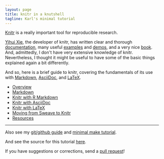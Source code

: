 ```yaml
---
layout: page
title: knitr in a knutshell
tagline: Karl's minimal tutorial
---
```


[Knitr](http://yihui.name/knitr/) is a really important tool for
reproducible research.

[Yihui Xie](http://yihui.name/), the developer of knitr, has written
clear and thorough [documentation](http://yihui.name/knitr/), many
useful
[examples](https://github.com/yihui/knitr/tree/master/vignettes) and
[demos](http://yihui.name/knitr/demos), and a very nice
[book](http://www.amazon.com/exec/obidos/ASIN/1482203537/7210-20).
And, admittedly, I don't have very extensive knowledge of knitr.
Nevertheless, I thought it might be useful to have some of the basic things
explained again a bit differently.

And so, here is a brief guide to knitr, covering the fundamentals of
its use with
[Markdown](http://daringfireball.net/projects/markdown/),
[AsciiDoc](http://www.methods.co.nz/asciidoc/), and 
[LaTeX](http://www.latex-project.org).

- [Overview](pages/overview.html)
- [Markdown](pages/markdown.html)
- [Knitr with R Markdown](pages/Rmarkdown.html)
- [Knitr with AsciiDoc](pages/asciidoc.html)
- [Knitr with LaTeX](pages/latex.html)
- [Moving from Sweave to Knitr](pages/sweave.html)
- [Resources](pages/resources.html)


---

Also see my
[git/github guide](http://kbroman.github.io/github_tutorial) and
[minimal make tutorial](http://kbroman.github.io/minimal_make).

And see the source for this tutorial [here](http://github.com/kbroman/knitr_knutshell).

If you have suggestions or corrections, send a [pull request](https://help.github.com/articles/using-pull-requests)!
